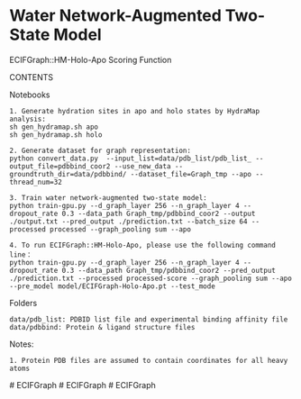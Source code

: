 # Water Network-Augmented Two-State Model
ECIFGraph::HM-Holo-Apo Scoring Function


CONTENTS

Notebooks

    1. Generate hydration sites in apo and holo states by HydraMap analysis:
    sh gen_hydramap.sh apo
    sh gen_hydramap.sh holo
    
    2. Generate dataset for graph representation:
    python convert_data.py  --input_list=data/pdb_list/pdb_list_ --output_file=pdbbind_coor2 --use_new_data --groundtruth_dir=data/pdbbind/ --dataset_file=Graph_tmp --apo --thread_num=32

    3. Train water network-augmented two-state model:
    python train-gpu.py --d_graph_layer 256 --n_graph_layer 4 --dropout_rate 0.3 --data_path Graph_tmp/pdbbind_coor2 --output ./output.txt --pred_output ./prediction.txt --batch_size 64 --processed processed --graph_pooling sum --apo

    4. To run ECIFGraph::HM-Holo-Apo, please use the following command line：
    python train-gpu.py --d_graph_layer 256 --n_graph_layer 4 --dropout_rate 0.3 --data_path Graph_tmp/pdbbind_coor2 --pred_output ./prediction.txt --processed processed-score --graph_pooling sum --apo --pre_model model/ECIFGraph-Holo-Apo.pt --test_mode 

   
Folders
    
    data/pdb_list: PDBID list file and experimental binding affinity file
    data/pdbbind: Protein & ligand structure files
    
Notes:

    1. Protein PDB files are assumed to contain coordinates for all heavy atoms
    

#   E C I F G r a p h  
 #   E C I F G r a p h  
 #   E C I F G r a p h  
 